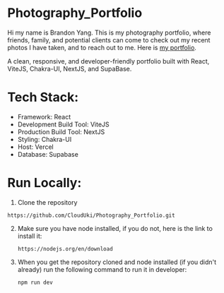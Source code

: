 # Photography_Portfolio
Hi my name is Brandon Yang. This is my photography portfolio, where friends, family, and potential clients can come to check out my recent photos I have taken, and to reach out to me. Here is [my portfolio](https://brandons-photography.vercel.app/).

A clean, responsive, and developer-friendly portfolio built with React, ViteJS, Chakra-UI, NextJS, and SupaBase.

# Tech Stack:
- Framework: React
- Development Build Tool: ViteJS
- Production Build Tool: NextJS
- Styling: Chakra-UI
- Host: Vercel
- Database: Supabase

# Run Locally:
1. Clone the repository 
```
https://github.com/CloudUki/Photography_Portfolio.git
```
2. Make sure you have node installed, if you do not, here is the link to install it:
   ```
   https://nodejs.org/en/download
   ```
3. When you get the repository cloned and node installed (if you didn't already) run the following command to run it in developer:
   ```
   npm run dev
   ```
